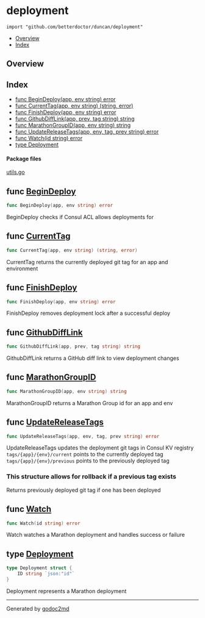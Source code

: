 

# deployment
`import "github.com/betterdoctor/duncan/deployment"`

* [Overview](#pkg-overview)
* [Index](#pkg-index)

## <a name="pkg-overview">Overview</a>



## <a name="pkg-index">Index</a>
* [func BeginDeploy(app, env string) error](#BeginDeploy)
* [func CurrentTag(app, env string) (string, error)](#CurrentTag)
* [func FinishDeploy(app, env string) error](#FinishDeploy)
* [func GithubDiffLink(app, prev, tag string) string](#GithubDiffLink)
* [func MarathonGroupID(app, env string) string](#MarathonGroupID)
* [func UpdateReleaseTags(app, env, tag, prev string) error](#UpdateReleaseTags)
* [func Watch(id string) error](#Watch)
* [type Deployment](#Deployment)


#### <a name="pkg-files">Package files</a>
[utils.go](/src/github.com/betterdoctor/duncan/deployment/utils.go) 





## <a name="BeginDeploy">func</a> [BeginDeploy](/src/target/utils.go?s=364:403#L14)
``` go
func BeginDeploy(app, env string) error
```
BeginDeploy checks if Consul ACL allows deployments for



## <a name="CurrentTag">func</a> [CurrentTag](/src/target/utils.go?s=4067:4115#L161)
``` go
func CurrentTag(app, env string) (string, error)
```
CurrentTag returns the currently deployed git tag for an app and environment



## <a name="FinishDeploy">func</a> [FinishDeploy](/src/target/utils.go?s=1295:1335#L48)
``` go
func FinishDeploy(app, env string) error
```
FinishDeploy removes deployment lock after a successful deploy



## <a name="GithubDiffLink">func</a> [GithubDiffLink](/src/target/utils.go?s=4723:4772#L184)
``` go
func GithubDiffLink(app, prev, tag string) string
```
GithubDiffLink returns a GitHub diff link to view deployment changes



## <a name="MarathonGroupID">func</a> [MarathonGroupID](/src/target/utils.go?s=4549:4593#L179)
``` go
func MarathonGroupID(app, env string) string
```
MarathonGroupID returns a Marathon Group id for an app and env



## <a name="UpdateReleaseTags">func</a> [UpdateReleaseTags](/src/target/utils.go?s=3114:3170#L122)
``` go
func UpdateReleaseTags(app, env, tag, prev string) error
```
UpdateReleaseTags updates the deployment git tags in Consul KV registry
`tags/{app}/{env}/current` points to the currently deployed tag
`tags/{app}/{env}/previous` points to the previously deployed tag

### This structure allows for rollback if a previous tag exists
Returns previously deployed git tag if one has been deployed



## <a name="Watch">func</a> [Watch](/src/target/utils.go?s=2070:2097#L79)
``` go
func Watch(id string) error
```
Watch watches a Marathon deployment and handles success or failure




## <a name="Deployment">type</a> [Deployment](/src/target/utils.go?s=254:303#L9)
``` go
type Deployment struct {
    ID string `json:"id"`
}
```
Deployment represents a Marathon deployment














- - -
Generated by [godoc2md](http://godoc.org/github.com/davecheney/godoc2md)
